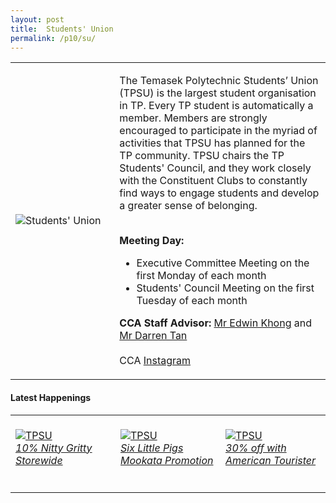 ```yaml
---
layout: post
title:  Students' Union
permalink: /p10/su/
---
```


<div>
    <table>
        <tr>
            <td style="width:33%"><image src="{{site.baseurl}}/images/CCA_su.jpg" style="display:block;margin-left:auto;margin-right:auto;" alt="Students' Union"></image></td>
            <td>
                <p>
                    The Temasek Polytechnic Students’ Union (TPSU) is the largest student organisation in TP. Every TP student is automatically a member. Members are strongly encouraged to participate in the myriad of activities that TPSU has planned for the TP community. TPSU chairs the TP Students' Council, and they work closely with the Constituent Clubs to constantly find ways to engage students and develop a greater sense of belonging.<br>
                    <br>
                </p>
                <p>
                    <b>Meeting Day:</b><br>
                    <ul>
                        <li>Executive Committee Meeting on the first Monday of each month</li>
                        <li>Students' Council Meeting on the first Tuesday of each month</li>
                    </ul>
                </p>
                <p>
                    <b>CCA Staff Advisor:</b> <a href="mailto:Edwin_KHONG@tp.edu.sg">Mr Edwin Khong</a> and <a href="mailto:Darren_TAN@tp.edu.sg">Mr Darren Tan</a><br>
                    <br>
                    CCA <a href="https://www.instagram.com/tpsuonline">Instagram</a>
                </p>
            </td>
        </tr>
    </table>
</div>

#### Latest Happenings

<div>
    <table>
        <tr>
            <td style="width:33%"><br>
                <a href="https://www.instagram.com/p/CO1bZKSn9z1/">
                    <image src="{{site.baseurl}}/images/CCA-su-ig4.png" style="display:block;margin-left:auto;margin-right:auto;" alt="TPSU">
                    <h6 style="margin-top:0%">10% Nitty Gritty Storewide</h6>
                    </image>
                </a>
            </td>
            <td style="width:33%"><br>
                <a href="https://www.instagram.com/p/CMRcjVRHin6/">
                    <image src="{{site.baseurl}}/images/CCA-su-ig6.png" style="display:block;margin-left:auto;margin-right:auto;" alt="TPSU">
                    <h6 style="margin-top:0%">Six Little Pigs Mookata Promotion</h6>
                    </image>
                </a>
            </td>
            <td style="width:33%"><br>
                <a href="https://www.instagram.com/p/COUbHZUHtfZ/">
                    <image src="{{site.baseurl}}/images/CCA-su-ig5.png" style="display:block;margin-left:auto;margin-right:auto;" alt="TPSU">
                    <h6 style="margin-top:0%">30% off with American Tourister </h6>
                    </image>
                </a>
            </td>
        </tr>
    </table>
</div>
